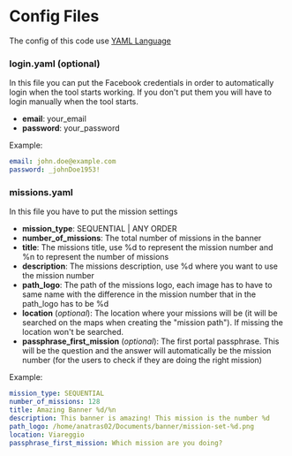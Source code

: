 # Config Files
The config of this code use [YAML Language](https://en.wikipedia.org/wiki/YAML)
### login.yaml (optional)
In this file you can put the Facebook credentials in order to automatically login when the tool starts working.
If you don't put them you will have to login manually when the tool starts. 
* **email**: your_email
* **password**: your_password

Example:
``` yaml
email: john.doe@example.com
password: _johnDoe1953!
```

### missions.yaml
In this file you have to put the mission settings
* **mission_type**: SEQUENTIAL | ANY ORDER
* **number_of_missions**: The total number of missions in the banner
* **title**: The missions title, use %d to represent the mission number and %n to represent the number of missions
* **description**: The missions description, use %d where you want to use the mission number
* **path_logo**: The path of the missions logo, each image has to have to same name with the difference in the mission number that in the path_logo has to be %d
* **location** (*optional*): The location where your missions will be (it will be searched on the maps when creating the "mission path"). If missing the location won't be searched.
* **passphrase_first_mission** (*optional*): The first portal passphrase. This will be the question and the answer will automatically be the mission number (for the users to check if they are doing the right mission)

Example:
``` yaml
mission_type: SEQUENTIAL
number_of_missions: 128
title: Amazing Banner %d/%n
description: This banner is amazing! This mission is the number %d 
path_logo: /home/anatras02/Documents/banner/mission-set-%d.png
location: Viareggio
passphrase_first_mission: Which mission are you doing?
```
